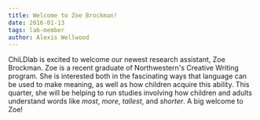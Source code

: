 ```yaml
---
title: Welcome to Zoe Brockman!
date: 2016-01-13
tags: lab-member
author: Alexis Wellwood
---
```


ChiLDlab is excited to welcome our newest research assistant, Zoe Brockman. Zoe is a recent graduate of Northwestern's Creative Writing program. She is interested both in the fascinating ways that language can be used to make meaning, as well as how children acquire this ability. This quarter, she will be helping to run studies involving how children and adults understand words like *most*, *more*, *tallest*, and *shorter*. A big welcome to Zoe!